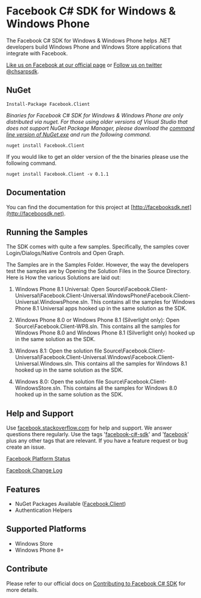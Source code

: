 # Facebook C# SDK for Windows & Windows Phone
The Facebook C# SDK for Windows & Windows Phone helps .NET developers build Windows Phone and Windows Store applications that integrate with Facebook.

[Like us on Facebook at our official page](http://facebook.com/csharpsdk) or [Follow us on twitter @chsarpsdk](http://twitter.com/csharpsdk).

## NuGet

    Install-Package Facebook.Client

*Binaries for Facebook C# SDK for Windows & Windows Phone are only distributed via nuget. For those using older versions of Visual Studio that does not support NuGet Package Manager, please download the [command line version of NuGet.exe](http://nuget.codeplex.com/releases/view/58939) and run the following
command.*

    nuget install Facebook.Client
    
If you would like to get an older version of the the binaries please use the following command.

    nuget install Facebook.Client -v 0.1.1
    
## Documentation
You can find the documentation for this project at [http://facebooksdk.net](http://faceboosdk.net).

## Running the Samples
The SDK comes with quite a few samples. Specifically, the samples cover Login/Dialogs/Native Controls and Open Graph.

The Samples are in the Samples Folder. However, the way the developers test the samples are by Opening the Solution Files in the Source Directory. Here is How the various Solutions are laid out:

1. Windows Phone 8.1 Universal: Open Source\Facebook.Client-Universal\Facebook.Client-Universal.WindowsPhone\Facebook.Client-Universal.WindowsPhone.sln. This contains all the samples for Windows Phone 8.1 Universal apps hooked up in the same solution as the SDK.

2. Windows Phone 8.0 or Windows Phone 8.1 (Silverlight only): Open Source\Facebook.Client-WP8.sln. This contains all the samples for Windows Phone 8.0 and Windows Phone 8.1 (Silverlight only) hooked up in the same solution as the SDK.

3. Windows 8.1: Open the solution file Source\Facebook.Client-Universal\Facebook.Client-Universal.Windows\Facebook.Client-Universal.Windows.sln. This contains all the samples for Windows 8.1 hooked up in the same solution as the SDK.

4. Windows 8.0: Open the solution file Source\Facebook.Client-WindowsStore.sln. This contains all the samples for Windows 8.0 hooked up in the same solution as the SDK.

## Help and Support
Use [facebook.stackoverflow.com](http://facebook.stackoverflow.com) for help and support. We answer questions there regularly. Use the tags '[facebook-c#-sdk](http://stackoverflow.com/questions/tagged/facebook-c%23-sdk)' and '[facebook](http://stackoverflow.com/questions/tagged/facebook)' plus any other tags that are relevant. If you have a feature request or bug create an issue.

[Facebook Platform Status](https://developers.facebook.com/live_status)

[Facebook Change Log](https://developers.facebook.com/docs/changelog/)

## Features
* NuGet Packages Available ([Facebook.Client](http://nuget.org/packages/Facebook.Client))
* Authentication Helpers

## Supported Platforms
* Windows Store
* Windows Phone 8+
 
## Contribute

Please refer to our official docs on [Contributing to Facebook C# SDK](http://csharpsdk.org/docs/contribute) for more details.
